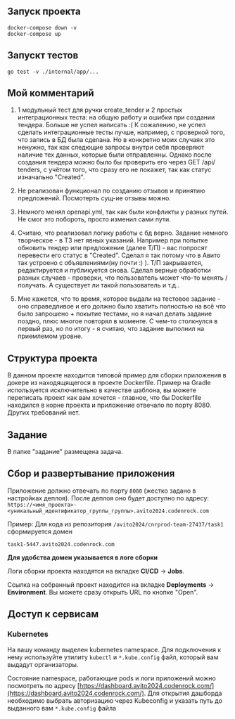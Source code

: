 ## Запуск проекта

```
docker-compose down -v
docker-compose up
```

## Запускт тестов

```
go test -v ./internal/app/...
```


## Мой комментарий

1. 1 модульный тест для ручки create_tender и 2 простых интеграционных теста: на общую работу и ошибки при создании тендера. Больше не успел написать :(
   К сожалению, не успел сделать интеграционные тесты лучше, например, с проверкой того, что запись в БД была сделана. Но в конкретно моих случаях это ненужно, так как следющие запросы внутри себя проверяют наличие тех данных, которые были отправленны. Однако после создания тендера можно было бы проверить его через GET /api/ tenders, с учётом того, что сразу его не покажет, так как статус изначально "Created".

2. Не реализован функционал по созданию отзывов и принятию предложений. Посмотерть сущ-ие отзывы можно.

3. Немного менял openapi.yml, так как были конфликты у разных путей. Не смог это побороть, просто изменил сами пути.

4. Считаю, что реализовал логику работы с бд верно. Задание немного творческое - в ТЗ нет явных указаний. Например при попытке обновить тендер или предложение (далее Т/П) - вас попросят перевести его статус в "Created". Сделал я так потому что в Авито так устроено с объявлениями(ну почти :) ). Т/П закрывается, редактируется и публикуется снова. Сделал верные обработки разных случаев - проверки, что пользователь может что-то менять / получать. А существует ли такой пользователь и т.д.. 

5. Мне кажется, что то время, которое выдали на тестовое задание - оно справедливое и его должно было хватить полностью на всё что было запрошено + покытие тестами, но я начал делать задание поздно, плюс многое повторял в моменте. С чем-то столкнулся в первый раз, но по итогу - я считаю, что задание выполнил на приемлемом уровне.

## Структура проекта
В данном проекте находится типовой пример для сборки приложения в докере из находящящегося в проекте Dockerfile. Пример на Gradle используется исключительно в качестве шаблона, вы можете переписать проект как вам хочется - главное, что бы Dockerfile находился в корне проекта и приложение отвечало по порту 8080. Других требований нет.

## Задание
В папке "задание" размещена задача.

## Сбор и развертывание приложения
Приложение должно отвечать по порту `8080` (жестко задано в настройках деплоя). После деплоя оно будет доступно по адресу: `https://<имя_проекта>-<уникальный_идентификатор_группы_группы>.avito2024.codenrock.com`

Пример: Для кода из репозитория `/avito2024/cnrprod-team-27437/task1` сформируется домен

```
task1-5447.avito2024.codenrock.com
```

**Для удобства домен указывается в логе сборки**

Логи сборки проекта находятся на вкладке **CI/CD** -> **Jobs**.

Ссылка на собранный проект находится на вкладке **Deployments** -> **Environment**. Вы можете сразу открыть URL по кнопке "Open".

## Доступ к сервисам

### Kubernetes
На вашу команду выделен kubernetes namespace. Для подключения к нему используйте утилиту `kubectl` и `*.kube.config` файл, который вам выдадут организаторы.

Состояние namespace, работающие pods и логи приложений можно посмотреть по адресу [https://dashboard.avito2024.codenrock.com/](https://dashboard.avito2024.codenrock.com/). Для открытия дашборда необходимо выбрать авторизацию через Kubeconfig и указать путь до выданного вам `*.kube.config` файла



